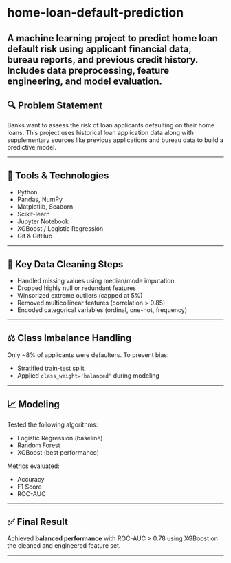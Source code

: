 # home-loan-default-prediction
A machine learning project to predict home loan default risk using applicant financial data, bureau reports, and previous credit history. Includes data preprocessing, feature engineering, and model evaluation.
---

## 🔍 Problem Statement

Banks want to assess the risk of loan applicants defaulting on their home loans. This project uses historical loan application data along with supplementary sources like previous applications and bureau data to build a predictive model.

---

## 🧰 Tools & Technologies

- Python
- Pandas, NumPy
- Matplotlib, Seaborn
- Scikit-learn
- Jupyter Notebook
- XGBoost / Logistic Regression
- Git & GitHub

---

## 🧼 Key Data Cleaning Steps

- Handled missing values using median/mode imputation
- Dropped highly null or redundant features
- Winsorized extreme outliers (capped at 5%)
- Removed multicollinear features (correlation > 0.85)
- Encoded categorical variables (ordinal, one-hot, frequency)

---

## ⚖️ Class Imbalance Handling

Only ~8% of applicants were defaulters. To prevent bias:
- Stratified train-test split
- Applied `class_weight='balanced'` during modeling

---

## 📈 Modeling

Tested the following algorithms:
- Logistic Regression (baseline)
- Random Forest
- XGBoost (best performance)

Metrics evaluated:
- Accuracy
- F1 Score
- ROC-AUC

---

## ✅ Final Result

Achieved **balanced performance** with ROC-AUC > 0.78 using XGBoost on the cleaned and engineered feature set.

---
